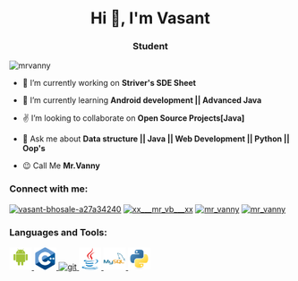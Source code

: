 <h1 align="center">Hi 👋, I'm Vasant</h1>
<h3 align="center">Student</h3>

<p align="left"> <img src="https://komarev.com/ghpvc/?username=mrvanny&label=Profile%20views&color=0eb482&style=flat" alt="mrvanny" /> </p>

- 🔭 I’m currently working on **Striver's SDE Sheet**

- 🌱 I’m currently learning **Android development || Advanced Java**

- ✌️ I’m looking to collaborate on **Open Source Projects[Java]**

- 💬 Ask me about **Data structure || Java || Web Development || Python || Oop's**

- 😉 Call Me **Mr.Vanny**

<h3 align="left">Connect with me:</h3>
<p align="left">
<a href="https://linkedin.com/in/vasant-bhosale-a27a34240" target="blank"><img align="center" src="https://raw.githubusercontent.com/rahuldkjain/github-profile-readme-generator/master/src/images/icons/Social/linked-in-alt.svg" alt="vasant-bhosale-a27a34240" height="30" width="40" /></a>
<a href="https://instagram.com/xx___mr_vb___xx" target="blank"><img align="center" src="https://raw.githubusercontent.com/rahuldkjain/github-profile-readme-generator/master/src/images/icons/Social/instagram.svg" alt="xx___mr_vb___xx" height="30" width="40" /></a>
<a href="https://www.leetcode.com/mr_vanny" target="blank"><img align="center" src="https://raw.githubusercontent.com/rahuldkjain/github-profile-readme-generator/master/src/images/icons/Social/leet-code.svg" alt="mr_vanny" height="30" width="40" /></a>
<a href="https://auth.geeksforgeeks.org/user/mr_vanny" target="blank"><img align="center" src="https://raw.githubusercontent.com/rahuldkjain/github-profile-readme-generator/master/src/images/icons/Social/geeks-for-geeks.svg" alt="mr_vanny" height="30" width="40" /></a>
</p>

<h3 align="left">Languages and Tools:</h3>
<p align="left"> <a href="https://developer.android.com" target="_blank" rel="noreferrer"> <img src="https://raw.githubusercontent.com/devicons/devicon/master/icons/android/android-original-wordmark.svg" alt="android" width="40" height="40"/> </a> <a href="https://www.w3schools.com/cpp/" target="_blank" rel="noreferrer"> <img src="https://raw.githubusercontent.com/devicons/devicon/master/icons/cplusplus/cplusplus-original.svg" alt="cplusplus" width="40" height="40"/> </a> <a href="https://git-scm.com/" target="_blank" rel="noreferrer"> <img src="https://www.vectorlogo.zone/logos/git-scm/git-scm-icon.svg" alt="git" width="40" height="40"/> </a> <a href="https://www.java.com" target="_blank" rel="noreferrer"> <img src="https://raw.githubusercontent.com/devicons/devicon/master/icons/java/java-original.svg" alt="java" width="40" height="40"/> </a> <a href="https://www.mysql.com/" target="_blank" rel="noreferrer"> <img src="https://raw.githubusercontent.com/devicons/devicon/master/icons/mysql/mysql-original-wordmark.svg" alt="mysql" width="40" height="40"/> </a> <a href="https://www.python.org" target="_blank" rel="noreferrer"> <img src="https://raw.githubusercontent.com/devicons/devicon/master/icons/python/python-original.svg" alt="python" width="40" height="40"/> </a> </p>
